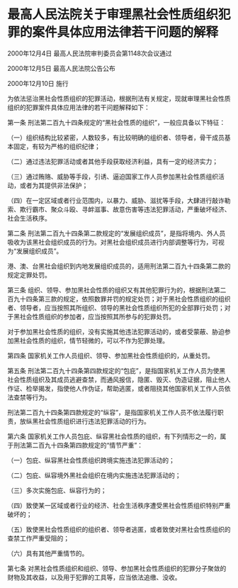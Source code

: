 # 最高人民法院关于审理黑社会性质组织犯罪的案件具体应用法律若干问题的解释

2000年12月4日 最高人民法院审判委员会第1148次会议通过

2000年12月5日 最高人民法院公告公布

2000年12月10日 施行



为依法惩治黑社会性质组织的犯罪活动，根据刑法有关规定，现就审理黑社会性质组织的犯罪案件具体应用法律的若干问题解释如下：

第一条 刑法第二百九十四条规定的“黑社会性质的组织”，一般应具备以下特征：

（一）组织结构比较紧密，人数较多，有比较明确的组织者、领导者，骨干成员基本固定，有较为严格的组织纪律；

（二）通过违法犯罪活动或者其他手段获取经济利益，具有一定的经济实力；

（三）通过贿赂、威胁等手段，引诱、逼迫国家工作人员参加黑社会性质组织活动，或者为其提供非法保护；

（四）在一定区域或者行业范围内，以暴力、威胁、滋扰等手段，大肆进行敲诈勒索、欺行霸市、聚众斗殴、寻衅滋事、故意伤害等违法犯罪活动，严重破坏经济、社会生活秩序。

第二条 刑法第二百九十四条第二款规定的“发展组织成员”，是指将境内、外人员吸收为该黑社会组织成员的行为。对黑社会组织成员进行内部调整等行为，可视为“发展组织成员”。

港、澳、台黑社会组织到内地发展组织成员的，适用刑法第二百九十四条第二款的规定定罪处罚。

第三条 组织、领导、参加黑社会性质的组织又有其他犯罪行为的，根据刑法第二百九十四条第三款的规定，依照数罪并罚的规定处罚；对于黑社会性质组织的组织者、领导者，应当按照其所组织、领导的黑社会性质组织所犯的全部罪行处罚；对于黑社会性质组织的参加者，应当按照其所参与的犯罪处罚。

对于参加黑社会性质的组织，没有实施其他违法犯罪活动的，或者受蒙蔽、胁迫参加黑社会性质的组织，情节轻微的，可以不作为犯罪处理。

第四条 国家机关工作人员组织、领导、参加黑社会性质组织的，从重处罚。

第五条 刑法第二百九十四条第四款规定的“包庇”，是指国家机关工作人员为使黑社会性质组织及其成员逃避查禁，而通风报信，隐匿、毁灭、伪造证据，阻止他人作证、检举揭发，指使他人作伪证，帮助逃匿，或者阻挠其他国家机关工作人员依法查禁等行为。

刑法第二百九十四条第四款规定的“纵容”，是指国家机关工作人员不依法履行职责，放纵黑社会性质组织进行违法犯罪活动的行为。

第六条 国家机关工作人员包庇、纵容黑社会性质的组织，有下列情形之一的，属于刑法第二百九十四条第四款规定的“情节严重”：

（一）包庇、纵容黑社会性质组织跨境实施违法犯罪活动的；

（二）包庇、纵容境外黑社会组织在境内实施违法犯罪活动的；

（三）多次实施包庇、纵容行为的；

（四）致使某一区域或者行业的经济、社会生活秩序遭受黑社会性质组织特别严重破坏的；

（五）致使黑社会性质组织的组织者、领导者逃匿，或者致使对黑社会性质组织的查禁工作严重受阻的；

（六）具有其他严重情节的。

第七条 对黑社会性质组织和组织、领导、参加黑社会性质组织的犯罪分子聚敛的财物及其收益，以及用于犯罪的工具等，应当依法追缴、没收。
